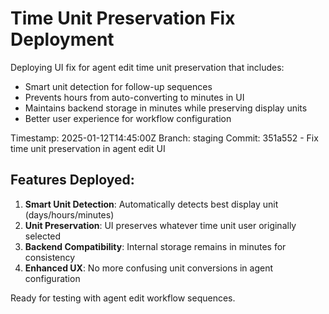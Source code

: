 # Time Unit Preservation Fix Deployment

Deploying UI fix for agent edit time unit preservation that includes:

- Smart unit detection for follow-up sequences
- Prevents hours from auto-converting to minutes in UI
- Maintains backend storage in minutes while preserving display units
- Better user experience for workflow configuration

Timestamp: 2025-01-12T14:45:00Z
Branch: staging
Commit: 351a552 - Fix time unit preservation in agent edit UI

## Features Deployed:

1. **Smart Unit Detection**: Automatically detects best display unit (days/hours/minutes)
2. **Unit Preservation**: UI preserves whatever time unit user originally selected
3. **Backend Compatibility**: Internal storage remains in minutes for consistency
4. **Enhanced UX**: No more confusing unit conversions in agent configuration

Ready for testing with agent edit workflow sequences.